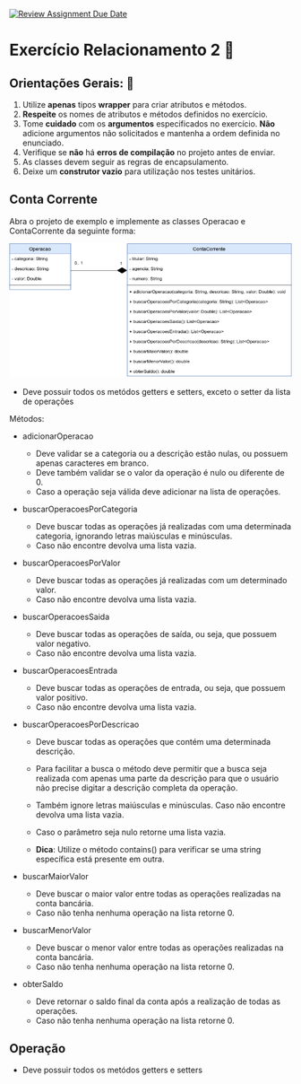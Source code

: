 [![Review Assignment Due Date](https://classroom.github.com/assets/deadline-readme-button-22041afd0340ce965d47ae6ef1cefeee28c7c493a6346c4f15d667ab976d596c.svg)](https://classroom.github.com/a/9mGKKtpz)
# Exercício Relacionamento 2 📎

## Orientações Gerais: 🚨
1. Utilize **apenas** tipos **wrapper** para criar atributos e métodos.
2. **Respeite** os nomes de atributos e métodos definidos no exercício.
3. Tome **cuidado** com os **argumentos** especificados no exercício.
   **Não** adicione argumentos não solicitados e mantenha a ordem definida no enunciado.
4. Verifique se **não** há **erros de compilação** no projeto antes de enviar.
5. As classes devem seguir as regras de encapsulamento.
6. Deixe um **construtor vazio** para utilização nos testes unitários.

## Conta Corrente 

Abra o projeto de exemplo e implemente as classes Operacao e ContaCorrente da
seguinte forma:

![diagrama.png](diagrama.png)

* Deve possuir todos os metódos getters e setters, exceto o setter da lista de operações

Métodos:

* adicionarOperacao
  * Deve validar se a categoria ou a descrição estão nulas, ou possuem apenas caracteres em branco. 
  * Deve também validar se o valor da operação é nulo ou diferente de 0.
  * Caso a operação seja válida deve adicionar na lista de operações.


* buscarOperacoesPorCategoria 
  * Deve buscar todas as operações já realizadas com uma determinada categoria, ignorando letras maiúsculas e minúsculas.
  * Caso não encontre devolva uma lista vazia.


* buscarOperacoesPorValor
  * Deve buscar todas as operações já realizadas com um determinado valor. 
  * Caso não encontre devolva uma lista vazia.


* buscarOperacoesSaida 
  * Deve buscar todas as operações de saída, ou seja, que possuem valor negativo.
  * Caso não encontre devolva uma lista vazia.


* buscarOperacoesEntrada
  * Deve buscar todas as operações de entrada, ou seja, que possuem valor positivo.
  * Caso não encontre devolva uma lista vazia.


* buscarOperacoesPorDescricao
  * Deve buscar todas as operações que contém uma determinada descrição.
  * Para facilitar a busca o método deve permitir que a busca seja realizada com apenas uma parte da descrição para que o usuário não precise digitar a
    descrição completa da operação.
  * Também ignore letras maiúsculas e minúsculas. Caso não encontre devolva uma lista vazia.
  * Caso o parâmetro seja nulo retorne uma lista vazia.


  * **Dica**: Utilize o método contains() para verificar se uma string específica está presente em outra.


* buscarMaiorValor
  * Deve buscar o maior valor entre todas as operações realizadas na conta bancária. 
  * Caso não tenha nenhuma operação na lista retorne 0.
  
    
* buscarMenorValor 
  * Deve buscar o menor valor entre todas as operações realizadas na conta bancária. 
  * Caso não tenha nenhuma operação na lista retorne 0.


* obterSaldo
  * Deve retornar o saldo final da conta após a realização de todas as operações.
  * Caso não tenha nenhuma operação na lista retorne 0.


## Operação

* Deve possuir todos os metódos getters e setters

